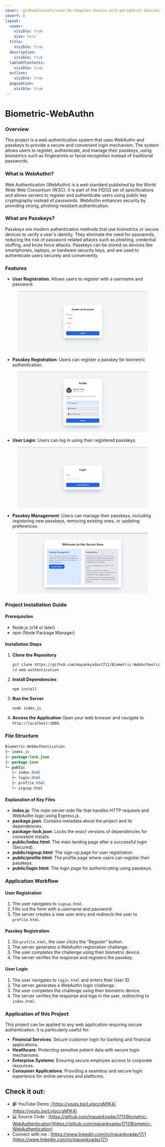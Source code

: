 ```yaml
---
cover: .gitbook/assets/view-3d-computer-device-with-peripheral-devices.jpg
coverY: 0
layout:
  cover:
    visible: true
    size: hero
  title:
    visible: true
  description:
    visible: true
  tableOfContents:
    visible: true
  outline:
    visible: true
  pagination:
    visible: true
---
```


# Biometric-WebAuthn

### Overview

This project is a web authentication system that uses WebAuthn and passkeys to provide a secure and convenient login mechanism. The system allows users to register, authenticate, and manage their passkeys, using biometrics such as fingerprints or facial recognition instead of traditional passwords.

### What is WebAuthn?

Web Authentication (WebAuthn) is a web standard published by the World Wide Web Consortium (W3C). It is part of the FIDO2 set of specifications and allows servers to register and authenticate users using public key cryptography instead of passwords. WebAuthn enhances security by providing strong, phishing-resistant authentication.

### What are Passkeys?

Passkeys are modern authentication methods that use biometrics or secure devices to verify a user's identity. They eliminate the need for passwords, reducing the risk of password-related attacks such as phishing, credential stuffing, and brute force attacks. Passkeys can be stored on devices like smartphones, laptops, or hardware security keys, and are used to authenticate users securely and conveniently.

### Features

* **User Registration**: Allows users to register with a username and password.

<figure><img src=".gitbook/assets/image.png" alt=""><figcaption></figcaption></figure>

* **Passkey Registration**: Users can register a passkey for biometric authentication.

<figure><img src=".gitbook/assets/image (1).png" alt=""><figcaption></figcaption></figure>

* **User Login**: Users can log in using their registered passkeys.

<figure><img src=".gitbook/assets/image (2).png" alt=""><figcaption></figcaption></figure>

* **Passkey Management**: Users can manage their passkeys, including registering new passkeys, removing existing ones, or updating preferences.

<figure><img src=".gitbook/assets/image (3).png" alt=""><figcaption></figcaption></figure>

### Project Installation Guide

#### Prerequisites

* Node.js (v14 or later)
* npm (Node Package Manager)

#### Installation Steps

1.  **Clone the Repository**

    ```sh
    git clone https://github.com/mayankyadav1711/Biometric-WebAuthentication.git
    cd web-authentication
    ```
2.  **Install Dependencies**

    ```sh
    npm install
    ```
3.  **Run the Server**

    ```sh
    node index.js
    ```
4. **Access the Application** Open your web browser and navigate to `http://localhost:3000`.

### File Structure

```java
Biometric-WebAuthentication
├─ index.js
├─ package-lock.json
├─ package.json
└─ public
   ├─ index.html
   ├─ login.html
   ├─ profile.html
   └─ signup.html
```

#### Explanation of Key Files

* **index.js**: The main server-side file that handles HTTP requests and WebAuthn logic using Express.js.
* **package.json**: Contains metadata about the project and its dependencies.
* **package-lock.json**: Locks the exact versions of dependencies for consistent installs.
* **public/index.html**: The main landing page after a successful login (Secured).
* **public/signup.html**: The sign-up page for user registration.
* **public/profile.html**: The profile page where users can register their passkeys.
* **public/login.html**: The login page for authenticating using passkeys.

### Application Workflow

#### User Registration

1. The user navigates to `signup.html`.
2. Fills out the form with a username and password.
3. The server creates a new user entry and redirects the user to `profile.html`.

#### Passkey Registration

1. On `profile.html`, the user clicks the "Register" button.
2. The server generates a WebAuthn registration challenge.
3. The user completes the challenge using their biometric device.
4. The server verifies the response and registers the passkey.

#### User Login

1. The user navigates to `login.html` and enters their User ID.
2. The server generates a WebAuthn login challenge.
3. The user completes the challenge using their biometric device.
4. The server verifies the response and logs in the user, redirecting to `index.html`.

### Application of this Project

This project can be applied to any web application requiring secure authentication. It is particularly useful for:

* **Financial Services**: Secure customer login for banking and financial applications.
* **Healthcare**: Protecting sensitive patient data with secure login mechanisms.
* **Enterprise Systems**: Ensuring secure employee access to corporate resources.
* **Consumer Applications**: Providing a seamless and secure login experience for online services and platforms.

## Check it out:

* 📹 YouTube Demo:[ ](https://youtu.be/LyIgccgM1K4)[https://youtu.be/LyIgccgM1K4](https://youtu.be/LyIgccgM1K4)
* 💻 Source Code : [https://github.com/mayankyadav1711/Biometric-WebAuthentication](https://github.com/mayankyadav1711/Biometric-WebAuthentication)
* Connect with me : [https://www.linkedin.com/in/mayankyadav17/](https://www.linkedin.com/in/mayankyadav17/)
